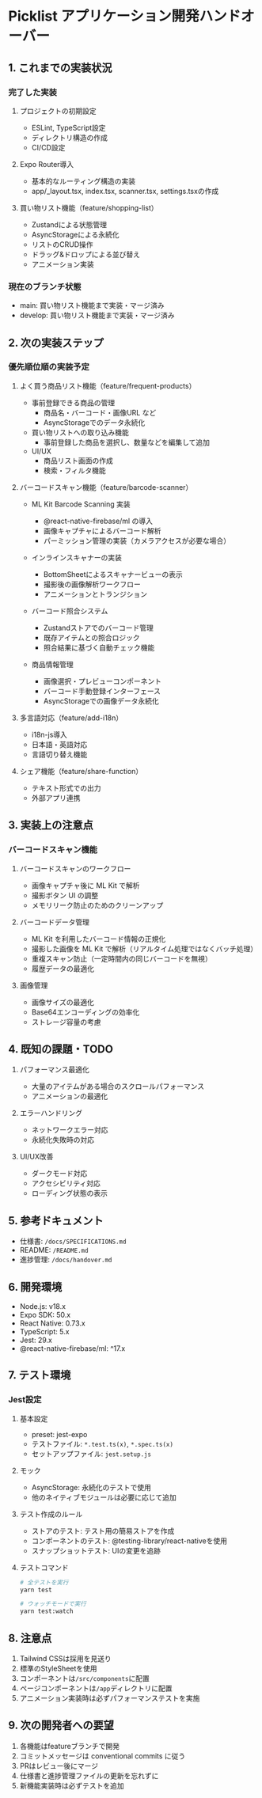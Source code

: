 # Picklist アプリケーション開発ハンドオーバー

## 1. これまでの実装状況

### 完了した実装
1. プロジェクトの初期設定
   - ESLint, TypeScript設定
   - ディレクトリ構造の作成
   - CI/CD設定

2. Expo Router導入
   - 基本的なルーティング構造の実装
   - app/_layout.tsx, index.tsx, scanner.tsx, settings.tsxの作成

3. 買い物リスト機能（feature/shopping-list）
   - Zustandによる状態管理
   - AsyncStorageによる永続化
   - リストのCRUD操作
   - ドラッグ&ドロップによる並び替え
   - アニメーション実装

### 現在のブランチ状態
- main: 買い物リスト機能まで実装・マージ済み
- develop: 買い物リスト機能まで実装・マージ済み

## 2. 次の実装ステップ

### 優先順位順の実装予定
1. よく買う商品リスト機能（feature/frequent-products）
   - 事前登録できる商品の管理
     - 商品名・バーコード・画像URL など
     - AsyncStorageでのデータ永続化
   - 買い物リストへの取り込み機能
     - 事前登録した商品を選択し、数量などを編集して追加
   - UI/UX
     - 商品リスト画面の作成
     - 検索・フィルタ機能

2. バーコードスキャン機能（feature/barcode-scanner）
   - ML Kit Barcode Scanning 実装
     - @react-native-firebase/ml の導入
     - 画像キャプチャによるバーコード解析
     - パーミッション管理の実装（カメラアクセスが必要な場合）

   - インラインスキャナーの実装
     - BottomSheetによるスキャナービューの表示
     - 撮影後の画像解析ワークフロー
     - アニメーションとトランジション
   
   - バーコード照合システム
     - Zustandストアでのバーコード管理
     - 既存アイテムとの照合ロジック
     - 照合結果に基づく自動チェック機能
   
   - 商品情報管理
     - 画像選択・プレビューコンポーネント
     - バーコード手動登録インターフェース
     - AsyncStorageでの画像データ永続化

3. 多言語対応（feature/add-i18n）
   - i18n-js導入
   - 日本語・英語対応
   - 言語切り替え機能

4. シェア機能（feature/share-function）
   - テキスト形式での出力
   - 外部アプリ連携



## 3. 実装上の注意点

### バーコードスキャン機能
1. バーコードスキャンのワークフロー
   - 画像キャプチャ後に ML Kit で解析
   - 撮影ボタン UI の調整
   - メモリリーク防止のためのクリーンアップ

2. バーコードデータ管理
   - ML Kit を利用したバーコード情報の正規化
   - 撮影した画像を ML Kit で解析（リアルタイム処理ではなくバッチ処理）
   - 重複スキャン防止（一定時間内の同じバーコードを無視）
   - 履歴データの最適化

3. 画像管理
   - 画像サイズの最適化
   - Base64エンコーディングの効率化
   - ストレージ容量の考慮

## 4. 既知の課題・TODO

1. パフォーマンス最適化
   - 大量のアイテムがある場合のスクロールパフォーマンス
   - アニメーションの最適化

2. エラーハンドリング
   - ネットワークエラー対応
   - 永続化失敗時の対応

3. UI/UX改善
   - ダークモード対応
   - アクセシビリティ対応
   - ローディング状態の表示

## 5. 参考ドキュメント
- 仕様書: `/docs/SPECIFICATIONS.md`
- README: `/README.md`
- 進捗管理: `/docs/handover.md`

## 6. 開発環境
- Node.js: v18.x
- Expo SDK: 50.x
- React Native: 0.73.x
- TypeScript: 5.x
- Jest: 29.x
- @react-native-firebase/ml: ^17.x

## 7. テスト環境

### Jest設定
1. 基本設定
   - preset: jest-expo
   - テストファイル: `*.test.ts(x)`, `*.spec.ts(x)`
   - セットアップファイル: `jest.setup.js`

2. モック
   - AsyncStorage: 永続化のテストで使用
   - 他のネイティブモジュールは必要に応じて追加

3. テスト作成のルール
   - ストアのテスト: テスト用の簡易ストアを作成
   - コンポーネントのテスト: @testing-library/react-nativeを使用
   - スナップショットテスト: UIの変更を追跡

4. テストコマンド
   ```bash
   # 全テストを実行
   yarn test

   # ウォッチモードで実行
   yarn test:watch
   ```

## 8. 注意点
1. Tailwind CSSは採用を見送り
2. 標準のStyleSheetを使用
3. コンポーネントは`/src/components`に配置
4. ページコンポーネントは`/app`ディレクトリに配置
5. アニメーション実装時は必ずパフォーマンステストを実施

## 9. 次の開発者への要望
1. 各機能はfeatureブランチで開発
2. コミットメッセージは conventional commits に従う
3. PRはレビュー後にマージ
4. 仕様書と進捗管理ファイルの更新を忘れずに
5. 新機能実装時は必ずテストを追加

